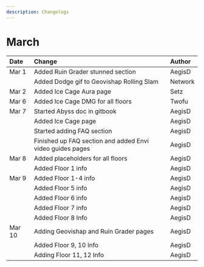 ```yaml
---
description: Changelogs
---
```


# March

| Date | Change | Author |
| :--- | :--- | :--- |
| Mar 1 | Added Ruin Grader stunned section | AegisD |
|  | Added Dodge gif to Geovishap Rolling Slam | Network |
| Mar 2 | Added Ice Cage Aura page | Setz |
| Mar 6 | Added Ice Cage DMG for all floors | Twofu |
| Mar 7 | Started Abyss doc in gitbook | AegisD |
|  | Added Ice Cage page | AegisD |
|  | Started adding FAQ section | AegisD |
|  | Finished up FAQ section and added Envi video guides pages | AegisD |
| Mar 8 | Added placeholders for all floors | AegisD |
|  | Added Floor 1 info | AegisD |
| Mar 9 | Added Floor 1-4 info | AegisD |
|  | Added Floor 5 info | AegisD |
|  | Added Floor 6 info | AegisD |
|  | Added Floor 7 info | AegisD |
|  | Added Floor 8 Info | AegisD |
| Mar 10 | Adding Geovishap and Ruin Grader pages | AegisD |
|  | Added Floor 9, 10 Info | AegisD |
|  | Adding Floor 11, 12 Info | AegisD |

### 

